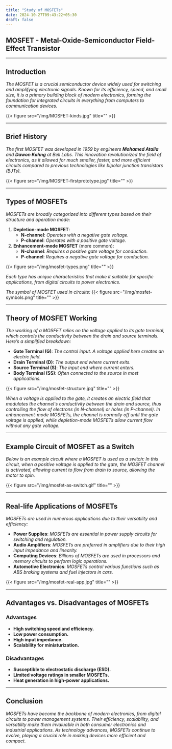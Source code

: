 ```yaml
---
title: "Study of MOSFETs"
date: 2024-10-27T09:43:22+05:30
draft: false
---
```


## MOSFET - Metal-Oxide-Semiconductor Field-Effect Transistor

---

## Introduction
*The MOSFET is a crucial semiconductor device widely used for switching and amplifying electronic signals. Known for its efficiency, speed, and small size, it is a primary building block of modern electronics, forming the foundation for integrated circuits in everything from computers to communication devices.*

{{< figure src="/img/MOSFET-kinds.jpg" title="" >}}


---

## Brief History
*The first MOSFET was developed in 1959 by engineers **Mohamed Atalla** and **Dawon Kahng** at Bell Labs. This innovation revolutionized the field of electronics, as it allowed for much smaller, faster, and more efficient circuits compared to previous technologies like bipolar junction transistors (BJTs).*

{{< figure src="/img/MOSFET-firstprototype.jpg" title="" >}}


---

## Types of MOSFETs
*MOSFETs are broadly categorized into different types based on their structure and operation mode:*

1. **Depletion-mode MOSFET**:
   - **N-channel**: *Operates with a negative gate voltage.*
   - **P-channel**: *Operates with a positive gate voltage.*
2. **Enhancement-mode MOSFET** (more common):
   - **N-channel**: *Requires a positive gate voltage for conduction.*
   - **P-channel**: *Requires a negative gate voltage for conduction.*


{{< figure src="/img/mosfet-types.png" title="" >}}


*Each type has unique characteristics that make it suitable for specific applications, from digital circuits to power electronics.*

*The symbol of MOSFET used in circuits:*
{{< figure src="/img/mosfet-symbols.png" title="" >}}

---

## Theory of MOSFET Working
*The working of a MOSFET relies on the voltage applied to its gate terminal, which controls the conductivity between the drain and source terminals. Here’s a simplified breakdown:*

- **Gate Terminal (G)**: *The control input. A voltage applied here creates an electric field.*
- **Drain Terminal (D)**: *The output end where current exits.*
- **Source Terminal (S)**: *The input end where current enters.*
- **Body Terminal (SS)**: *Often connected to the source in most applications.*

{{< figure src="/img/mosfet-structure.jpg" title="" >}}


*When a voltage is applied to the gate, it creates an electric field that modulates the channel's conductivity between the drain and source, thus controlling the flow of electrons (in N-channel) or holes (in P-channel). In enhancement-mode MOSFETs, the channel is normally off until the gate voltage is applied, while depletion-mode MOSFETs allow current flow without any gate voltage.*

---

## Example Circuit of MOSFET as a Switch
*Below is an example circuit where a MOSFET is used as a switch:*
*In this circuit, when a positive voltage is applied to the gate, the MOSFET channel is activated, allowing current to flow from drain to source, allowing the motor to spin.*

{{< figure src="/img/mosfet-as-switch.gif" title="" >}}

---

## Real-life Applications of MOSFETs
*MOSFETs are used in numerous applications due to their versatility and efficiency:*

- **Power Supplies**: *MOSFETs are essential in power supply circuits for switching and regulation.*
- **Audio Amplifiers**: *MOSFETs are preferred in amplifiers due to their high input impedance and linearity.*
- **Computing Devices**: *Billions of MOSFETs are used in processors and memory circuits to perform logic operations.*
- **Automotive Electronics**: *MOSFETs control various functions such as ABS braking systems and fuel injectors in cars.*

{{< figure src="/img/mosfet-real-app.jpg" title="" >}}

--- 

## Advantages vs. Disadvantages of MOSFETs

### Advantages
- **High switching speed and efficiency.**
- **Low power consumption.**
- **High input impedance.**
- **Scalability for miniaturization.**

### Disadvantages
- **Susceptible to electrostatic discharge (ESD).**
- **Limited voltage ratings in smaller MOSFETs.**
- **Heat generation in high-power applications.**

---

## Conclusion
*MOSFETs have become the backbone of modern electronics, from digital circuits to power management systems. Their efficiency, scalability, and versatility make them invaluable in both consumer electronics and industrial applications. As technology advances, MOSFETs continue to evolve, playing a crucial role in making devices more efficient and compact.*
